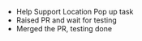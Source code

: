 - Help Support Location Pop up task 
- Raised PR and wait for testing
- Merged the PR, testing done
